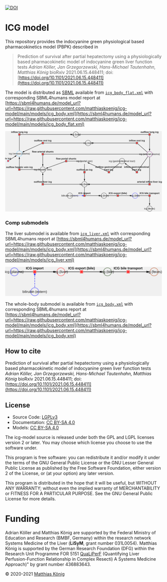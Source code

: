 [![DOI](https://zenodo.org/badge/DOI/10.5281/zenodo.5552397.svg)](https://doi.org/10.5281/zenodo.5552397)

# ICG model
This repository provides the indocyanine green physiological based pharmacokinetics model (PBPK) described in

> Prediction of survival after partial hepatectomy using a physiologically based pharmacokinetic model of indocyanine green liver function tests
*Adrian Köller, Jan Grzegorzewski, Hans-Michael Tautenhahn, Matthias König*
bioRxiv 2021.06.15.448411; doi: [https://doi.org/10.1101/2021.06.15.448411](https://doi.org/10.1101/2021.06.15.448411)


The model is distributed as [SBML](http://sbml.org) available from [`icg_body_flat.xml`](./models/icg_body_flat.xml) with 
corresponding SBML4humans model report at [https://sbml4humans.de/model_url?url=https://raw.githubusercontent.com/matthiaskoenig/icg-model/main/models/icg_body.xml](https://sbml4humans.de/model_url?url=https://raw.githubusercontent.com/matthiaskoenig/icg-model/main/models/icg_body_flat.xml) 

![Visualization of the model using cy3sbml](./visualization/icg_body_flat.png)

### Comp submodels
The liver submodel is available from [`icg_liver.xml`](./models/icg_liver.xml) with corresponding SBML4humans report at
[https://sbml4humans.de/model_url?url=https://raw.githubusercontent.com/matthiaskoenig/icg-model/main/models/icg_body.xml](https://sbml4humans.de/model_url?url=https://raw.githubusercontent.com/matthiaskoenig/icg-model/main/models/icg_liver.xml)

![Visualization of the liver submodel using cy3sbml](./visualization/icg_liver.png)

The whole-body submodel is available from [`icg_body.xml`](./models/icg_body.xml) with corresponding SBML4humans report at
[https://sbml4humans.de/model_url?url=https://raw.githubusercontent.com/matthiaskoenig/icg-model/main/models/icg_body.xml](https://sbml4humans.de/model_url?url=https://raw.githubusercontent.com/matthiaskoenig/icg-model/main/models/icg_body.xml)


## How to cite

 Prediction of survival after partial hepatectomy using a physiologically based pharmacokinetic model of indocyanine green liver function tests
*Adrian Köller, Jan Grzegorzewski, Hans-Michael Tautenhahn, Matthias König*
bioRxiv 2021.06.15.448411; doi: [https://doi.org/10.1101/2021.06.15.448411](https://doi.org/10.1101/2021.06.15.448411)


## License

* Source Code: [LGPLv3](http://opensource.org/licenses/LGPL-3.0)
* Documentation: [CC BY-SA 4.0](http://creativecommons.org/licenses/by-sa/4.0/)
* Models: [CC BY-SA 4.0](http://creativecommons.org/licenses/by-sa/4.0/)

The icg-model source is released under both the GPL and LGPL licenses version 2 or
later. You may choose which license you choose to use the software under.

This program is free software: you can redistribute it and/or modify it under
the terms of the GNU General Public License or the GNU Lesser General Public
License as published by the Free Software Foundation, either version 2 of the
License, or (at your option) any later version.

This program is distributed in the hope that it will be useful, but WITHOUT ANY
WARRANTY; without even the implied warranty of MERCHANTABILITY or FITNESS FOR A
PARTICULAR PURPOSE. See the GNU General Public License for more details.

Funding
=======
Adrian Köller and Matthias König are supported by the Federal Ministry of Education and Research (BMBF, Germany)
within the research network Systems Medicine of the Liver (**LiSyM**, grant number 031L0054). Matthias König
is supported by the German Research Foundation (DFG) within the Research Unit Programme FOR 5151
[QuaLiPerF](https://qualiperf.de) (Quantifying Liver Perfusion-Function Relationship in Complex Resecti)
A Systems Medicine Approach)" by grant number 436883643.

© 2020-2021 [Matthias König](https://livermetabolism.com)
